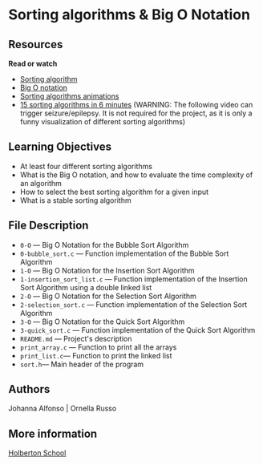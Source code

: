 # Sorting algorithms & Big O Notation

## Resources

**Read or watch**
- [Sorting algorithm](https://intranet.hbtn.io/rltoken/tmzgO7xhCpNgPUxVhLKibw)
- [Big O notation](https://intranet.hbtn.io/rltoken/XrLMaOhUMHfwsFEz15TVow)
- [Sorting algorithms animations](https://intranet.hbtn.io/rltoken/kJ7rgWoqdLnxSnSEoAiFCQ)
- [15 sorting algorithms in 6 minutes](https://intranet.hbtn.io/rltoken/RdvoGNMTJ6Hq34aJ_HmCqA) (WARNING: The following video can trigger seizure/epilepsy. It is not required for the project, as it is only a funny visualization of different sorting algorithms)

## Learning Objectives

- At least four different sorting algorithms
- What is the Big O notation, and how to evaluate the time complexity of an algorithm
- How to select the best sorting algorithm for a given input
- What is a stable sorting algorithm

## File Description

- ``0-O`` — Big O Notation for the Bubble Sort Algorithm
- ``0-bubble_sort.c`` — Function implementation of the Bubble Sort Algorithm
- ``1-O`` — Big O Notation for the Insertion Sort Algorithm
- ``1-insertion_sort_list.c`` — Function implementation of the Insertion Sort Algorithm using a double linked list
- ``2-O`` — Big O Notation for the Selection Sort Algorithm
- ``2-selection_sort.c`` — Function implementation of the Selection Sort Algorithm
- ``3-O`` — Big O Notation for the Quick Sort Algorithm
- ``3-quick_sort.c`` — Function implementation of the Quick Sort Algorithm
- ``README.md`` — Project's description
- ``print_array.c`` — Function to print all the arrays
- ``print_list.c``— Function to print the linked list
- ``sort.h``— Main header of the program

## Authors

Johanna Alfonso | Ornella Russo

## More information

[Holberton School](https://www.holbertonschool.com/)
